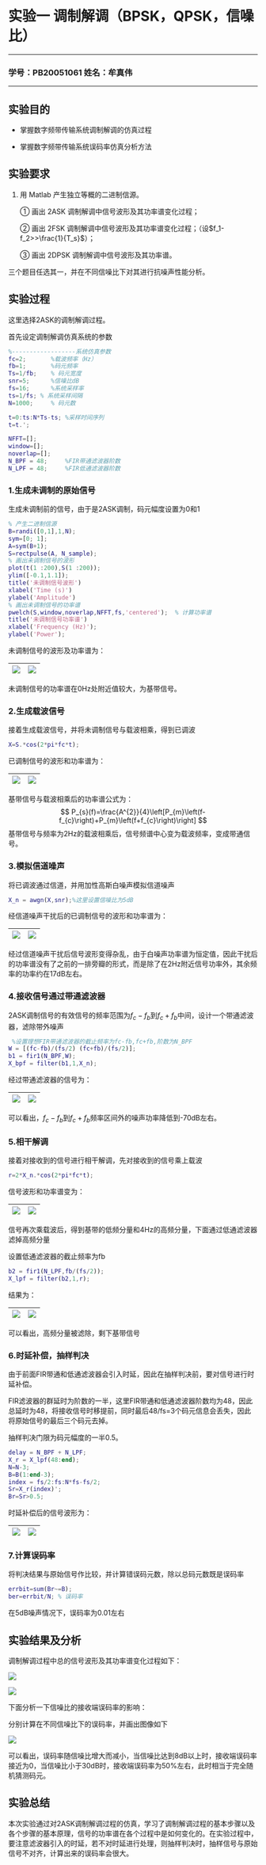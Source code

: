 # 实验一 	调制解调（BPSK，QPSK，信噪比）

---

### 学号：PB20051061	姓名：牟真伟
---

## 实验目的

- 掌握数字频带传输系统调制解调的仿真过程

- 掌握数字频带传输系统误码率仿真分析方法

## 实验要求

1) 用 Matlab 产生独立等概的二进制信源。

   ① 画出 2ASK 调制解调中信号波形及其功率谱变化过程； 

   ② 画出 2FSK 调制解调中信号波形及其功率谱变化过程；（设$f_1-f_2>>\frac{1}{T_s}$）； 

   ③ 画出 2DPSK 调制解调中信号波形及其功率谱。 

三个题目任选其一，并在不同信噪比下对其进行抗噪声性能分析。

## 实验过程

这里选择2ASK的调制解调过程。

首先设定调制解调仿真系统的参数

```matlab
%------------------系统仿真参数 
fc=2;   	%载波频率（Hz） 
fb=1;		%码元频率
Ts=1/fb;   	% 码元宽度 
snr=5;  	%信噪比dB 
fs=16;		%系统采样率 
ts=1/fs; % 系统采样间隔 
N=1000;  	% 码元数 

t=0:ts:N*Ts-ts; %采样时间序列
t=t.'; 

NFFT=[];
window=[];
noverlap=[];
N_BPF = 48;     %FIR带通滤波器阶数
N_LPF = 48;     %FIR低通滤波器阶数
```

### 1.生成未调制的原始信号

生成未调制前的信号，由于是2ASK调制，码元幅度设置为0和1

```matlab
% 产生二进制信源 
B=randi([0,1],1,N); 
sym=[0; 1];  
A=sym(B+1); 
S=rectpulse(A, N_sample); 
% 画出未调制信号的波形
plot(t(1 :200),S(1 :200));
ylim([-0.1,1.1]);
title('未调制信号波形')
xlabel('Time (s)')
ylabel('Amplitude')
% 画出未调制信号的功率谱
pwelch(S,window,noverlap,NFFT,fs,'centered');  % 计算功率谱
title('未调制信号功率谱')
xlabel('Frequency (Hz)');
ylabel('Power');
```

未调制信号的波形及功率谱为：

| ![](http://img.zwmu.top/PicGo/202305211009382.png) | ![](http://img.zwmu.top/PicGo/202305211021505.png) |
| -------------------------------------------------- | -------------------------------------------------- |

未调制信号的功率谱在0Hz处附近值较大，为基带信号。

### 2.生成载波信号

接着生成载波信号，并将未调制信号与载波相乘，得到已调波

```matlab
X=S.*cos(2*pi*fc*t); 
```

已调制信号的波形和功率谱为：

| ![](http://img.zwmu.top/PicGo/202305211021028.png) | ![](http://img.zwmu.top/PicGo/202305211021954.png) |
| -------------------------------------------------- | -------------------------------------------------- |

基带信号与载波相乘后的功率谱公式为：
$$
P_{s}(f)=\frac{A^{2}}{4}\left[P_{m}\left(f-f_{c}\right)+P_{m}\left(f+f_{c}\right)\right]
$$
基带信号与频率为2Hz的载波相乘后，信号频谱中心变为载波频率，变成带通信号。

### 3.模拟信道噪声

将已调波通过信道，并用加性高斯白噪声模拟信道噪声

```matlab
X_n = awgn(X,snr);%这里设置信噪比为5dB
```

经信道噪声干扰后的已调制信号的波形和功率谱为：

| ![](http://img.zwmu.top/PicGo/202305211034553.png) | ![](http://img.zwmu.top/PicGo/202305211034856.png) |
| -------------------------------------------------- | -------------------------------------------------- |

经过信道噪声干扰后信号波形变得杂乱，由于白噪声功率谱为恒定值，因此干扰后的功率谱没有了之前的一排旁瓣的形式，而是除了在2Hz附近信号功率外，其余频率的功率约在17dB左右。

### 4.接收信号通过带通滤波器

2ASK调制信号的有效信号的频率范围为$f_c-f_b$到$f_c+f_b$中间，设计一个带通滤波器，滤除带外噪声

```matlab
 %设置理想FIR带通滤波器的截止频率为fc-fb,fc+fb,阶数为N_BPF
W = [(fc-fb)/(fs/2) (fc+fb)/(fs/2)];
b1 = fir1(N_BPF,W);
X_bpf = filter(b1,1,X_n);
```

经过带通滤波器的信号为：

| ![](http://img.zwmu.top/PicGo/202305211416386.png) | ![](http://img.zwmu.top/PicGo/202305211416750.png) |
| -------------------------------------------------- | -------------------------------------------------- |

可以看出，$f_c-f_b$到$f_c+f_b$频率区间外的噪声功率降低到-70dB左右。

### 5.相干解调

接着对接收到的信号进行相干解调，先对接收到的信号乘上载波

```matlab
r=2*X_n.*cos(2*pi*fc*t);
```

信号波形和功率谱变为：

| ![](http://img.zwmu.top/PicGo/202305211424139.png) | ![](http://img.zwmu.top/PicGo/202305211424587.png) |
| -------------------------------------------------- | -------------------------------------------------- |

信号再次乘载波后，得到基带的低频分量和4Hz的高频分量，下面通过低通滤波器滤掉高频分量

设置低通滤波器的截止频率为fb

```matlab
b2 = fir1(N_LPF,fb/(fs/2));
X_lpf = filter(b2,1,r);
```

结果为：

| ![](http://img.zwmu.top/PicGo/202305211428661.png) | ![](http://img.zwmu.top/PicGo/202305211428188.png) |
| -------------------------------------------------- | -------------------------------------------------- |

可以看出，高频分量被滤除，剩下基带信号

### 6.时延补偿，抽样判决

由于前面FIR带通和低通滤波器会引入时延，因此在抽样判决前，要对信号进行时延补偿。

FIR滤波器的群延时为阶数的一半，这里FIR带通和低通滤波器阶数均为48，因此总延时为48，将接收信号时移提前，同时最后48/fs=3个码元信息会丢失，因此将原始信号的最后三个码元去掉。

抽样判决门限为码元幅度的一半0.5。

```matlab
delay = N_BPF + N_LPF;
X_r = X_lpf(48:end);
N=N-3;
B=B(1:end-3);
index = fs/2:fs:N*fs-fs/2;
Sr=X_r(index)'; 
Br=Sr>0.5; 
```

时延补偿后的信号波形为：

| ![](http://img.zwmu.top/PicGo/202305211436078.png) | ![](http://img.zwmu.top/PicGo/202305211436583.png) |
| -------------------------------------------------- | -------------------------------------------------- |

### 7.计算误码率

将判决结果与原始信号作比较，并计算错误码元数，除以总码元数既是误码率

```matlab
errbit=sum(Br~=B); 
ber=errbit/N; % 误码率
```

在5dB噪声情况下，误码率为0.01左右

## 实验结果及分析

调制解调过程中总的信号波形及其功率谱变化过程如下：

![](http://img.zwmu.top/PicGo/202305211445321.png)

![](http://img.zwmu.top/PicGo/202305211445318.png)

下面分析一下信噪比的接收端误码率的影响：

分别计算在不同信噪比下的误码率，并画出图像如下

![](http://img.zwmu.top/PicGo/202305211501672.png)

​	可以看出，误码率随信噪比增大而减小，当信噪比达到8dB以上时，接收端误码率接近为0，当信噪比小于30dB时，接收端误码率为50%左右，此时相当于完全随机猜测码元。

## 实验总结

​	本次实验通过对2ASK调制解调过程的仿真，学习了调制解调过程的基本步骤以及各个步骤的基本原理，信号的功率谱在各个过程中是如何变化的。在实验过程中，要注意滤波器引入的时延，若不对时延进行处理，则抽样判决时，抽样信号与原始信号不对齐，计算出来的误码率会很大。

